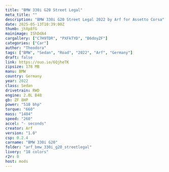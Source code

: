 ```yaml
---
title: "BMW 330i G20 Street Legal"
meta_title: ""
description: "BMW 330i G20 Street Legal 2022 by Arf for Assetto Corsa"
date: 2025-05-13T10:39:00Z
thumb: jhXp8fG
mainimage: IShDdA4
cargallery: ["C7H9TDR", "PXFkTYD", "B6doyZF"]
categories: ["Car"]
author: "Theodora"
tags: ["BMW", "Sedan", "Road", "2022", "Arf", "Germany"]
draft: false
link: https://ouo.io/6QjheTK
zipsize: 178 MB
manu: BMW
country: Germany
year: 2022
class: Sedan
drivetrain: RWD
engine: 2.0L B48
gb: ZF 8HP
power: "510 bhp"
torque: "660"
mass: "1484"
speed: "260"
accel: "- seconds"
creator: Arf
version: "1.0"
csp: 0.2.4
carname: "BMW 330i G20"
folder: "arf_bmw_330i_g20_streetlegal"
livery: "18 colors"
r2r: 0
host: mods
---
```

